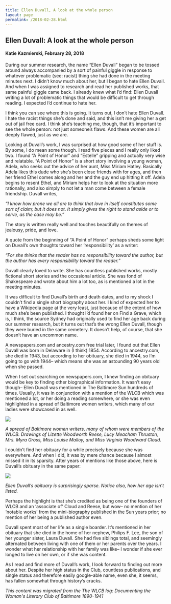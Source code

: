 ```yaml
---
title: Ellen Duvall, A look at the whole person
layout: page
permalink: /2018-02-28.html
---
```

## Ellen Duvall: A look at the whole person
#### Katie Kazmierski, February 28, 2018

During our summer research, the name “Ellen Duvall” began to be tossed around always accompanied by a sort of painful giggle in response to whatever problematic (see: racist) thing she had done in the meeting minutes next. I didn’t know much about her, but I began to hate Ellen Duvall. And when I was assigned to research and read her published works, that same painful giggle came back. I already knew what I’d find: Ellen Duvall writing a lot of problematic things that would be difficult to get through reading. I expected I’d continue to hate her.

I think you can see where this is going. It turns out, I don’t hate Ellen Duvall. I hate the racist things she’s done and said, and this isn’t me giving her a get out of jail free card. I think she’s teaching me, though, that it’s important to see the whole person: not just someone’s flaws. And these women are all deeply flawed, just as we are.

Looking at Duvall’s work, I was surprised at how good some of her stuff is. By some, I do mean some though. I read five pieces and I really only liked two. I found “A Point of Honor” and “Estelle” gripping and actually very wise and relatable. “A Point of Honor” is a short story involving a young woman, Adela, who seeks out the advice of her aunt, Miss Miriam Hatley. Basically Adela likes this dude who she’s been close friends with for ages, and then her friend Ethel comes along and her and the guy end up hitting it off. Adela begins to resent Ethel, and Miriam helps her to look at the situation more rationally, and also simply to not let a man come between a female friendship. Duvall writes,

*“I know how prone we all are to think that love in itself constitutes some sort of claim; but it does not. It simply gives the right to stand aside or to serve, as the case may be.”*

The story is written really well and touches beautifully on themes of jealousy, pride, and love.

A quote from the beginning of “A Point of Honor” perhaps sheds some light on Duvall’s own thoughts toward her ‘responsibility’ as a writer:  

*“For she thinks that the reader has no responsibility toward the author, but the author has every responsibility toward the reader.”*

Duvall clearly loved to write. She has countless published works, mostly fictional short stories and the occasional article. She was fond of Shakespeare and wrote about him a lot too, as is mentioned a lot in the meeting minutes.

It was difficult to find Duvall’s birth and death dates, and to my shock I couldn’t find a single short biography about her. I kind of expected her to have a Wikipedia page at the very least, just because of the extent of how much she’s been published. I thought I’d found her on Find a Grave, which is, I think, the source Sydney had originally used to find her age back during our summer research, but it turns out that’s the wrong Ellen Duvall, though they were buried in the same cemetery. It doesn’t help, of course, that she doesn’t have an uncommon name.

A newspapers.com and ancestry.com free trial later, I found out that Ellen Duvall was born in Delaware in (I think) 1854. According to ancestry.com, she died in 1943, but according to her obituary, she died in 1944, so I’m going to go with 1944– which means she was an astounding 90 years old when she passed. 

When I set out searching on newspapers.com, I knew finding an obituary would be key to finding other biographical information. It wasn’t easy though– Ellen Duvall was mentioned in The Baltimore Sun hundreds of times. Usually, it was in conjunction with a mention of the WLCB which was mentioned a lot, or her doing a reading somewhere, or she was even highlighted in a spread of Baltimore women writers, which many of our ladies were showcased in as well.

<img src="https://elizajames.github.io/WLCB_draft/assets/img/conspicuous-women.jpg">

*A spread of Baltimore women writers, many of whom were members of the WLCB. Drawings of Lizette Woodworth Reese, Lucy Meacham Thruston, Mrs. Myra Gross, Miss Louise Malloy, and Miss Virginia Woodward Cloud.*

I couldn’t find her obituary for a while precisely because she was everywhere. And when I did, it was by mere chance because I almost missed it in its sparsity. After years of mentions like those above, here is Duvall’s obituary in the same paper:

<img src="https://elizajames.github.io/WLCB_draft/assets/img/duvall-obit.jpg">

*Ellen Duvall’s obituary is surprisingly sparse. Notice also, how her age isn’t listed.*

Perhaps the highlight is that she’s credited as being one of the founders of WLCB and an ‘associate of’ Cloud and Reese, but wow– no mention of her ‘notable works’ from the mini-biography published in the Sun years prior; no mention of her being a published author even.

Duvall spent most of her life as a single boarder. It’s mentioned in her obituary that she died in the home of her nephew, Philips F. Lee, the son of her younger sister, Laura Duvall. She had five siblings total, and seemingly alternated between living with one of them or her parents over the years. I wonder what her relationship with her family was like– I wonder if she ever longed to live on her own, or if she was content.

As I read and find more of Duvall’s work, I look forward to finding out more about her. Despite her high status in the Club, countless publications, and single status and therefore easily google-able name, even she, it seems, has fallen somewhat through history’s cracks.

*This content was migrated from the The WLCB log: Documenting the Woman's Literary Club of Baltimore 1890-1941*